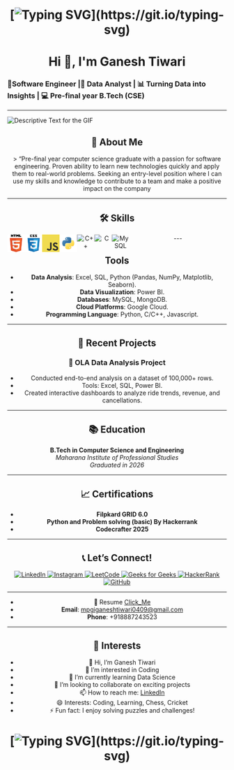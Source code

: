   <div align="center">
    <h1>

[![Typing SVG](https://readme-typing-svg.demolab.com/?font=Jersey+10&size=30&pause=1000&center=true&random=false&width=439&lines=Welcome+to+My+GitHub+Profile;+I+am+a+Software+Engineer;Turning+idea+into+code.;Pushing+Boundaries+and+Solving+Problems.;Fluent+in+Cpp+,+Python+and+Java;Let%27s+Connect+and+Build+Career.)](https://git.io/typing-svg)

</h1>
</div>


<h1 align="center">Hi 👋, I'm Ganesh Tiwari</h1>

### 🚗Software Engineer |🚀 Data Analyst | 📊 Turning Data into Insights | 💻 Pre-final year B.Tech (CSE)   
---

<div align="left"> <p> <img src="URL_OF_YOUR_GIF.gif" alt="Descriptive Text for the GIF" /> </p> </div> <div align="center"> <h2>🚀 About Me</h2>
  > “Pre-final year computer science graduate with a passion for software engineering. Proven ability to learn new technologies quickly and apply them to real-world problems. Seeking an entry-level position where I can use my skills and knowledge to contribute to a team and make a positive impact on the company


---

## 🛠️ Skills

  <div align="center">
      <img align="left" alt="HTML5" width="40px" src="https://raw.githubusercontent.com/github/explore/80688e429a7d4ef2fca1e82350fe8e3517d3494d/topics/html/html.png" />
      <img align="left" alt="CSS3" width="40px" src="https://raw.githubusercontent.com/github/explore/80688e429a7d4ef2fca1e82350fe8e3517d3494d/topics/css/css.png" />
      <img align="left" alt="JavaScript" width="40px" src="https://raw.githubusercontent.com/github/explore/80688e429a7d4ef2fca1e82350fe8e3517d3494d/topics/javascript/javascript.png" />
      <img align="left" alt="Python" width="40px" src="https://raw.githubusercontent.com/github/explore/80688e429a7d4ef2fca1e82350fe8e3517d3494d/topics/python/python.png" />
      <img align="left" alt="C++" width="40px" src="https://user-images.githubusercontent.com/42747200/46140125-da084900-c26d-11e8-8ea7-c45ae6306309.png" />
      <img align="left" alt="C" width="40px" src="https://upload.wikimedia.org/wikipedia/commons/thumb/1/18/C_Programming_Language.svg/1200px-C_Programming_Language.svg.png" />
      <img align="left" alt="MySQL" width="40px" src="https://www.mysql.com/common/logos/logo-mysql-170x115.png" />
  </div> 
---



## Tools
- **Data Analysis**: Excel, SQL, Python (Pandas, NumPy, Matplotlib, Seaborn).
- **Data Visualization**: Power BI. 
- **Databases**: MySQL, MongoDB.
- **Cloud Platforms**: Google Cloud.
- **Programming Language**: Python, C/C++, Javascript.
---

## 🌟 Recent Projects  

### 🚗 OLA Data Analysis Project  
- Conducted end-to-end analysis on a dataset of 100,000+ rows.  
- Tools: Excel, SQL, Power BI.  
- Created interactive dashboards to analyze ride trends, revenue, and cancellations.  
 

---

## 📚 Education  

**B.Tech in Computer Science and Engineering**  
*Maharana Institute of Professional Studies*  
*Graduated in 2026*  

---

## 📈 Certifications  

- **Filpkard GRID 6.0**  
- **Python and Problem solving (basic) By Hackerrank**  
- **Codecrafter 2025**  

---

## 📞 Let’s Connect!  
<div align="center">
      <a href="https://www.linkedin.com/in/ganesh-tiwari-70b097275/" target="_blank">
          <img src="https://raw.githubusercontent.com/rahuldkjain/github-profile-readme-generator/master/src/images/icons/Social/linked-in-alt.svg" alt="LinkedIn" height="30" width="40" />
      </a>
      <a href="https://www.instagram.com/ganesh_tiwari_0409/" target="_blank">
          <img src="https://raw.githubusercontent.com/rahuldkjain/github-profile-readme-generator/master/src/images/icons/Social/instagram.svg" alt="Instagram" height="30" width="40" />
      </a>
      <a href="https://leetcode.com/u/mpgiganeshtiwar2/" target="_blank">
          <img src="https://raw.githubusercontent.com/rahuldkjain/github-profile-readme-generator/master/src/images/icons/Social/leet-code.svg" alt="LeetCode" height="30" width="40" />
      </a>
      <a href="https://www.geeksforgeeks.org/user/mpgiganesht9ncn/" target="_blank">
          <img src="https://raw.githubusercontent.com/rahuldkjain/github-profile-readme-generator/master/src/images/icons/Social/geeks-for-geeks.svg" alt="Geeks for Geeks" height="30" width="40" />
      </a>
      <a href="https://www.hackerrank.com/profile/mpgiganeshtiwar2" target="_blank">
        <img src="https://img.shields.io/badge/-Hackerrank-2EC866?style=for-the-badge&logo=HackerRank&logoColor=white" alt="HackerRank" height="30" width="100" />
    </a>
    <a href="https://github.com/ganeshtiwari681" target="_blank">
        <img src="https://img.shields.io/badge/-GitHub-181717?style=for-the-badge&logo=GitHub&logoColor=white" alt="GitHub" height="30" width="100" />
    </a>
  </div>

  
---

- 📄 Resume [Click_Me](https://drive.google.com/file/d/1skNPCgVpXoeNs5dL8NaITBO0NqH26pJg/view?usp=drivesdk)
- **Email**: mpgiganeshtiwari0409@gmail.com 
- **Phone**: +918887243523

---

## 🌟 Interests
  - 👋 Hi, I’m Ganesh Tiwari
  - 👀 I’m interested in Coding
  - 🌱 I’m currently learning Data Science
  - 💞️ I’m looking to collaborate on exciting projects
  - 📫 How to reach me: [LinkedIn](https://www.linkedin.com/in/ganesh-tiwari-70b097275/)
  - 😄 Interests: Coding, Learning, Chess, Cricket
  - ⚡ Fun fact: I enjoy solving puzzles and challenges!



<div align="center">
<h1>

[![Typing SVG](https://readme-typing-svg.demolab.com?font=Jersey+M54&pause=1000&color=FDB60D&width=435&lines=Thanks+for+visiting+my+profile!)](https://git.io/typing-svg)

</h1>
</div>
